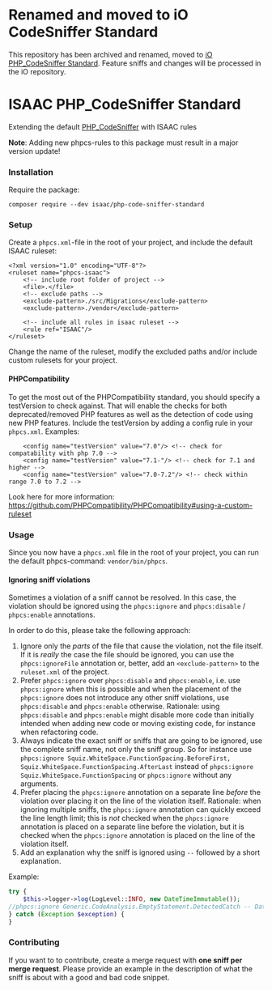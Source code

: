 Renamed and moved to iO CodeSniffer Standard
===========
This repository has been archived and renamed, moved to [iO PHP_CodeSniffer Standard](https://github.com/iodigital-com/php-code-sniffer-standard). Feature sniffs and changes will be processed in the iO repository.


ISAAC PHP_CodeSniffer Standard
===========

Extending the default [PHP_CodeSniffer](https://github.com/squizlabs/PHP_CodeSniffer) with ISAAC rules

**Note**: Adding new phpcs-rules to this package must result in a major version update!

### Installation

Require the package:

```
composer require --dev isaac/php-code-sniffer-standard
```

### Setup
Create a `phpcs.xml`-file in the root of your project, and include the default ISAAC ruleset:

```
<?xml version="1.0" encoding="UTF-8"?>
<ruleset name="phpcs-isaac">
    <!-- include root folder of project -->
    <file>.</file>
    <!-- exclude paths -->
    <exclude-pattern>./src/Migrations</exclude-pattern>
    <exclude-pattern>./vendor</exclude-pattern>

    <!-- include all rules in isaac ruleset -->
    <rule ref="ISAAC"/>
</ruleset>
```

Change the name of the ruleset, modify the excluded paths and/or include custom rulesets for your project.

#### PHPCompatibility

To get the most out of the PHPCompatibility standard, you should specify a testVersion to check against.
That will enable the checks for both deprecated/removed PHP features as well as the detection of code using new PHP features.
Include the testVersion by adding a config rule in your `phpcs.xml`. Examples:

```
    <config name="testVersion" value="7.0"/> <!-- check for compatability with php 7.0 -->
    <config name="testVersion" value="7.1-"/> <!-- check for 7.1 and higher -->
    <config name="testVersion" value="7.0-7.2"/> <!-- check within range 7.0 to 7.2 -->
```

Look here for more information: https://github.com/PHPCompatibility/PHPCompatibility#using-a-custom-ruleset

### Usage

Since you now have a `phpcs.xml` file in the root of your project, you can run the default phpcs-command: `vendor/bin/phpcs`.

#### Ignoring sniff violations

Sometimes a violation of a sniff cannot be resolved. In this case, the violation should be ignored using the `phpcs:ignore` and `phpcs:disable` / `phpcs:enable` annotations.

In order to do this, please take the following approach:
1. Ignore only the *parts* of the file that cause the violation, not the file itself. If it is *really* the case the file should be ignored, you can use the `phpcs:ignoreFile` annotation or, better, add an `<exclude-pattern>` to the `ruleset.xml` of the project.
2. Prefer `phpcs:ignore` over `phpcs:disable` and `phpcs:enable`, i.e. use `phpcs:ignore` when this is possible and when the placement of the `phpcs:ignore` does not introduce any other sniff violations, use `phpcs:disable` and `phpcs:enable` otherwise. Rationale: using `phpcs:disable` and `phpcs:enable` might disable more code than initially intended when adding new code or moving existing code, for instance when refactoring code.
3. Always indicate the exact sniff or sniffs that are going to be ignored, use the complete sniff name, not only the sniff group. So for instance use `phpcs:ignore Squiz.WhiteSpace.FunctionSpacing.BeforeFirst, Squiz.WhiteSpace.FunctionSpacing.AfterLast` instead of `phpcs:ignore Squiz.WhiteSpace.FunctionSpacing` or `phpcs:ignore` without any arguments.
4. Prefer placing the `phpcs:ignore` annotation on a separate line *before* the violation over placing it on the line of the violation itself. Rationale: when ignoring multiple sniffs, the `phpcs:ignore` annotation can quickly exceed the line length limit; this is *not* checked when the `phpcs:ignore` annotation is placed on a separate line before the violation, but it is checked when the `phpcs:ignore` annotation is placed on the line of the violation itself.
5. Add an explanation why the sniff is ignored using `--` followed by a short explanation.

Example:

```php
try {
    $this->logger->log(LogLevel::INFO, new DateTimeImmutable());
//phpcs:ignore Generic.CodeAnalysis.EmptyStatement.DetectedCatch -- DateTimeImmutable creation cannot fail in this case
} catch (Exception $exception) {
}
```

### Contributing

If you want to to contribute, create a merge request with **one sniff per merge request**. Please provide
an example in the description of what the sniff is about with a good and bad code snippet.
